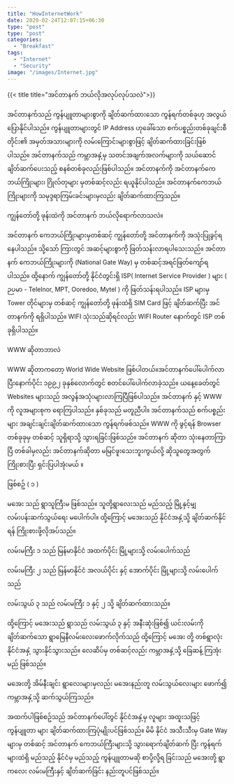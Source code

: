 ```yaml
---
title: "HowInternetWork"
date: 2020-02-24T12:07:15+06:30
type: "post"
type: "post"
categories: 
  - "Breakfast"
tags:
  - "Internet"
  - "Security"
image: "/images/Internet.jpg"
---
```

{{< title title="အင်တာနက် ဘယ်လိုအလုပ်လုပ်သလဲ">}}
<!--more-->

အင်တာနက်သည် ကွန်ပျူတာများစွာကို ချိတ်ဆက်ထားသော ကွန်ရက်တစ်ခုဟု အလွယ်ပြောနိုင်ပါသည်။ ကွန်ပျူတာများတွင် IP Address ဟုခေါ်သော စက်ပစ္စည်းတစ်ခုချင်းစီတိုင်း၏ အမှတ်အသားများကို လမ်းကြောင်းများစွာဖြင့် ချိတ်ဆက်ထားခြင်းဖြစ်ပါသည်။ အင်တာနက်သည် ကမ္ဘာအနှံ့မှ သတင်အချက်အလက်များကို သယ်ဆောင်ချိတ်ဆက်ပေးသည့် စနစ်တစ်ခုလည်းဖြစ်ပါသည်။ အင်တာနက်ကို အင်တာနက်ကေဘယ်ကြိုးများ၊ ဂြိုလ်တုများ မှတစ်ဆင့်လည်း ရယူနိုင်ပါသည်။ အင်တာနက်ကေဘယ်ကြိုးများကို သမုဒ္ဒရာကြမ်းခင်းများမှလည်း ချိတ်ဆက်ထားကြသည်။ 

ကျွန်တော်တို့ ဖုန်းထဲကို အင်တာနက် ဘယ်လိုရောက်လာသလဲ။

အင်တာနက် ကေဘယ်ကြိုးများမှတစ်ဆင့် ကျွန်တော်တို့ အင်တာနက်ကို အသုံးပြုခွင့်ရနေပါသည်။ သို့သော် ကြားတွင် အဆင့်များစွာကို ဖြတ်သန်းလာရပါသေးသည်။ အင်တာနက် ကေဘယ်ကြိုးများကို (National Gate Way) မှ တစ်ဆင့်အရင်ဖြတ်ကျော်ရပါသည်။ ထို့နောက် ကျွန်တော်တို့ နိုင်ငံတွင်းရှိ ISP( Internet Service Provider ) များ ( ဉပမာ - Telelnor, MPT, Ooredoo, Mytel ) ကို ဖြတ်သန်းရပါသည်။ ISP များမှ Tower တိုင်များမှ တစ်ဆင့် ကျွန်တော်တို့ ဖုန်းထဲရှိ SIM Card ဖြင့် ချိတ်ဆက်ပြီး အင်တာနက်ကို ရရှိပါသည်။ WIFI သုံးသည်ဆိုရင်လည်း WIFI Router နောက်တွင် ISP တစ်ခုရှိပါသည်။ 

WWW ဆိုတာဘာလဲ

WWW ဆိုတာကတော့ World Wide Website ဖြစ်ပါတယ်။အင်တာနက်ပေါ်ပေါက်လာပြီးနောက်ပိုင်း ၁၉၉၂ ခုနှစ်လောက်တွင် စတင်ပေါ်ပေါက်လာခဲ့သည်။ ယနေ့ခေတ်တွင် Websites များသည် အလွန်အသုံးများလာကြပြီဖြစ်ပါသည်။ အင်တာနက် နှင့် WWW ကို လူအများစုက ရောကြပါသည်။ နှစ်ခုသည် မတူညီပါ။ အင်တာနက်သည် စက်ပစ္စည်းများ အချင်းချင်းချိတ်ဆက်ထားသော ကွန်ရက်ဖစ်သည်။ WWW ကို ဖွင့်ရန် Browser တစ်ခုခုမှ တစ်ဆင့် သူရှိရာသို့ သွားရခြင်းဖြစ်သည်။ 
အင်တာနက် ဆိုတာ သုံးနေတာကြာပြီ တစ်ခါမှလည်း အင်တာနက်ဆိုတာ မမြင်ဖူးသေးဘူးကွယ်လို့ ဆိုသူတွေအတွက် ကြိုးစားပြီး ရှင်းပြပါအုံးမယ် ။ 

ဖြစ်စဥ် ( ၁ ) 

မအေး သည် ရွာသူကြီးမ ဖြစ်သည်။ သူတို့ရွာလေးသည် မည်သည့် မြို့နှင့်မျှ လမ်းပန်းဆက်သွယ်ရေး မပေါက်ပါ။ ထို့ကြောင့် မအေးသည် နိုင်ငံအနှံ့သို့ ချိတ်ဆက်နိုင်ရန် ကြိုးစားဖို့လိုအပ်သည်။ 

လမ်းမကြီး ၁ သည် မြန်မာနိုင်ငံ အထက်ပိုင်း မြို့များသို့ လမ်းပေါက်သည်

လမ်းမကြီး ၂ သည် မြန်မာနိုင်ငံ အလယ်ပိုင်း နှင့် အောက်ပိုင်း မြို့များသို့ လမ်းပေါက်သည် 

လမ်းသွယ် ၃ သည် လမ်းမကြီး ၁ နှင့် ၂ သို့ ချိတ်ဆက်ထားသည်။ 

ထို့ကြောင့် မအေးသည် ရွာသည် လမ်းသွယ် ၃ နှင့် အနီးဆုံးဖြစ်၍ ယင်းလမ်းကို ချိတ်ဆက်သော ရွာမြေနီလမ်းလေးဖောက်လိုက်သည် ထို့ကြောင့် မအေး တို့ တစ်ရွာလုံး နိုင်ငံအနှံ့ သွားနိုင်သွားသည်။ လေဆိပ်မှ တစ်ဆင့်လည်း ကမ္ဘာအနှံ့သို့ ခြေဆန့် ကြအုံးမည် ဖြစ်သည်။  

မအေးတို့ အိမ်နီးချင်း ရွာလေးများမှလည်း မအေးနည်းတူ လမ်းသွယ်လေးများ ဖောက်၍ ကမ္ဘာအနှံ့သို့  ဆက်သွယ်ကြသည်။ 

အထက်ပါဖြစ်စဥ်သည် အင်တာနက်ပေါ်တွင် နိုင်ငံအနှံ့မှ လူများ အထူးသဖြင့် ကွန်ပျူတာ များ ချိတ်ဆက်ထားကြပုံမျိုးပင်ဖြစ်သည်။ မိမိ နိုင်ငံ အသီးသီးမှ Gate Way များမှ တစ်ဆင့် အင်တာနက် ကေဘယ်ကြီးများသို့ သွားရောက်ချိတ်ဆက် ပြီး ကွန်ရက်များထဲရှိ မည်သည့် နိုင်ငံမှ မည်သည့် ကွန်ပျူတာမဆို စာပို့လို့ရ ခြင်းသည် မအေးတို့ ရွာကလေး လမ်းမကြီးနှင့် ချိတ်ဆက်ခြင်း နည်းတူပင်ဖြစ်သည်။ 

